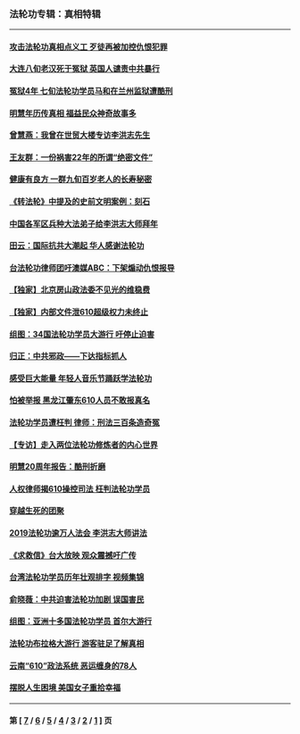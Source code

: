 ### 法轮功专辑：真相特辑
---
#### [攻击法轮功真相点义工 歹徒再被加控仇恨犯罪](../../pages/nf4389/n13601019.md?03050430) 
#### [大连八旬老汉死于冤狱 英国人谴责中共暴行](../../pages/nf4389/n13480118.md?03050430) 
#### [冤狱4年 七旬法轮功学员马和在兰州监狱遭酷刑](../../pages/nf4389/n13304688.md?03050430) 
#### [明慧年历传真相 福益民众神奇故事多](../../pages/nf4389/n13294545.md?03050430) 
#### [曾慧燕：我曾在世贸大楼专访李洪志先生](../../pages/nf4389/n12898729.md?03050430) 
#### [王友群：一份祸害22年的所谓“绝密文件”](../../pages/nf4389/n12871750.md?03050430) 
#### [健康有良方 一群九旬百岁老人的长寿秘密](../../pages/nf4389/n12847475.md?03050430) 
#### [《转法轮》中提及的史前文明案例：刻石](../../pages/nf4389/n12758577.md?03050430) 
#### [中国各军区兵种大法弟子给李洪志大师拜年](../../pages/nf4389/n12750047.md?03050430) 
#### [田云：国际抗共大潮起 华人感谢法轮功](../../pages/nf4389/n12357708.md?03050430) 
#### [台法轮功律师团吁澳媒ABC：下架煽动仇恨报导](../../pages/nf4389/n12279917.md?03050430) 
#### [【独家】北京房山政法委不见光的维稳费](../../pages/nf4389/n12031979.md?03050430) 
#### [【独家】内部文件泄610超级权力未终止](../../pages/nf4389/n12023895.md?03050430) 
#### [组图：34国法轮功学员大游行 吁停止迫害](../../pages/nf4389/n11492658.md?03050430) 
#### [归正：中共邪政——下达指标抓人](../../pages/nf4389/n11474770.md?03050430) 
#### [感受巨大能量 年轻人音乐节踊跃学法轮功](../../pages/nf4389/n11441981.md?03050430) 
#### [怕被举报 黑龙江肇东610人员不敢报真名](../../pages/nf4389/n11436499.md?03050430) 
#### [法轮功学员遭枉判 律师：刑法三百条造奇冤](../../pages/nf4389/n11433943.md?03050430) 
#### [【专访】走入两位法轮功修炼者的内心世界](../../pages/nf4389/n11415623.md?03050430) 
#### [明慧20周年报告：酷刑折磨](../../pages/nf4389/n11387954.md?03050430) 
#### [人权律师揭610操控司法 枉判法轮功学员](../../pages/nf4389/n11313370.md?03050430) 
#### [穿越生死的团聚](../../pages/nf4389/n11258922.md?03050430) 
#### [2019法轮功逾万人法会 李洪志大师讲法](../../pages/nf4389/n11265303.md?03050430) 
#### [《求救信》台大放映 观众震撼吁广传](../../pages/nf4389/n10922251.md?03050430) 
#### [台湾法轮功学员历年壮观排字 视频集锦](../../pages/nf4389/n10878789.md?03050430) 
#### [俞晓薇：中共迫害法轮功加剧 误国害民](../../pages/nf4389/n10859260.md?03050430) 
#### [组图：亚洲十多国法轮功学员 首尔大游行](../../pages/nf4389/n10781149.md?03050430) 
#### [法轮功布拉格大游行 游客驻足了解真相](../../pages/nf4389/n10749360.md?03050430) 
#### [云南“610”政法系统 恶运缠身的78人](../../pages/nf4389/n10747534.md?03050430) 
#### [摆脱人生困境 美国女子重拾幸福](../../pages/nf4389/n10688678.md?03050430) 

---
#### 第 [ [7](./7.md?03050430) / [6](./6.md?03050430) / [5](./5.md?03050430) / [4](./4.md?03050430) / [3](./3.md?03050430) / [2](./2.md?03050430) / [1](./1.md?03050430) ] 页
